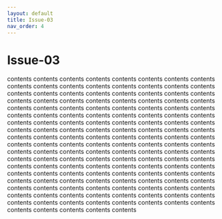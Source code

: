 ```yaml
---
layout: default
title: Issue-03
nav_order: 4
---
```


# Issue-03

contents contents contents contents contents contents contents contents contents contents contents contents contents contents contents contents contents contents contents contents contents contents contents contents contents contents contents contents contents contents contents contents contents contents contents contents contents contents contents contents contents contents contents contents contents contents contents contents contents contents contents contents contents contents contents contents contents contents contents contents contents contents contents contents contents contents contents contents contents contents contents contents contents contents contents contents contents contents contents contents contents contents contents contents contents contents contents contents contents contents contents contents contents contents contents contents contents contents contents contents contents contents contents contents contents contents contents contents contents contents contents contents contents contents contents contents contents contents contents contents contents contents contents contents contents contents contents contents contents contents contents contents contents contents contents contents contents contents contents contents contents contents contents contents contents contents contents contents contents 
